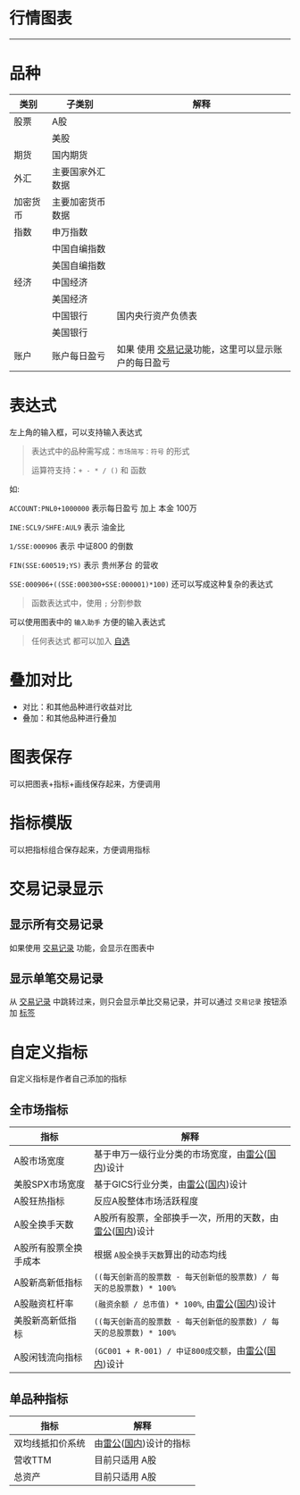 # 行情图表
---

# 品种

| 类别     | 子类别           | 解释                                                         |
| -------- | ---------------- | ------------------------------------------------------------ |
| 股票     | A股              |                                                              |
|          | 美股             |                                                              |
| 期货     | 国内期货         |                                                              |
| 外汇     | 主要国家外汇数据 |                                                              |
| 加密货币 | 主要加密货币数据 |                                                              |
| 指数     | 申万指数         |                                                              |
|          | 中国自编指数     |                                                              |
|          | 美国自编指数     |                                                              |
| 经济     | 中国经济         |                                                              |
|          | 美国经济         |                                                              |
|          | 中国银行         |国内央行资产负债表                                                              |
|          | 美国银行         |                                                              |
| 账户     | 账户每日盈亏     | 如果 使用 [交易记录](record.md)功能，这里可以显示账户的每日盈亏 |

# 表达式
左上角的输入框，可以支持输入表达式

> 表达式中的品种需写成：`市场简写：符号` 的形式
> 
> 运算符支持：`+ - * / ()` 和 函数

如:

`ACCOUNT:PNL0+1000000` 表示每日盈亏 加上 本金 100万

`INE:SCL9/SHFE:AUL9` 表示 油金比

`1/SSE:000906` 表示 中证800 的倒数

`FIN(SSE:600519;YS)` 表示 贵州茅台 的营收

`SSE:000906+((SSE:000300+SSE:000001)*100)` 还可以写成这种复杂的表达式

> 函数表达式中，使用 `;` 分割参数

可以使用图表中的 `输入助手` 方便的输入表达式

> 任何表达式 都可以加入 [自选](favorites.md)

# 叠加对比
* 对比：和其他品种进行收益对比
* 叠加：和其他品种进行叠加

# 图表保存
可以把图表+指标+画线保存起来，方便调用

# 指标模版
可以把指标组合保存起来，方便调用指标

# 交易记录显示
## 显示所有交易记录
如果使用 [交易记录](record.md) 功能，会显示在图表中
## 显示单笔交易记录
从 [交易记录](record.md) 中跳转过来，则只会显示单比交易记录，并可以通过 `交易记录` 按钮添加 [标签](principles.md)

# 自定义指标
自定义指标是作者自己添加的指标

## 全市场指标

| 指标                  | 解释                                                         |
| --------------------- | ------------------------------------------------------------ |
| A股市场宽度           | 基于申万一级行业分类的市场宽度，由[雷公](https://www.youtube.com/watch?v=ZO73XGJ6T0U)([国内](https://www.bilibili.com/video/BV1KT4y1J7au))设计                   |
| 美股SPX市场宽度       | 基于GICS行业分类，由[雷公](https://www.youtube.com/watch?v=ZO73XGJ6T0U)([国内](https://www.bilibili.com/video/BV1KT4y1J7au))设计                                 |
| A股狂热指标           | 反应A股整体市场活跃程度                                      |
| A股全换手天数         | A股所有股票，全部换手一次，所用的天数，由[雷公](https://www.youtube.com/watch?v=pql15qaGg7M)([国内](https://www.bilibili.com/video/BV1it4y1r7JX))设计            |
| A股所有股票全换手成本 | 根据 `A股全换手天数`算出的动态均线                           |
| A股新高新低指标       | `((每天创新高的股票数 - 每天创新低的股票数) / 每天的总股票数) * 100%` |
| A股融资杠杆率         | `(融资余额 / 总市值) * 100%`, 由[雷公](https://www.youtube.com/watch?v=t8E53eKiH4I)([国内](https://www.bilibili.com/video/BV1GK411J7Mu))设计                                 |
| 美股新高新低指标      | `((每天创新高的股票数 - 每天创新低的股票数) / 每天的总股票数) * 100%` |
| A股闲钱流向指标       | `(GC001 + R-001) / 中证800成交额`，由[雷公](https://www.youtube.com/watch?v=qxM4m5XDWcI)([国内](https://www.bilibili.com/video/BV1J5411Y7iB))设计                |

## 单品种指标

| 指标             | 解释             |
| ---------------- | ---------------- |
| 双均线抵扣价系统 | 由[雷公](https://www.youtube.com/watch?v=K2OiWFYyP7Y)([国内](https://www.bilibili.com/video/BV1Yg4y1q7hw))设计的指标 |
| 营收TTM          | 目前只适用 A股   |
| 总资产           | 目前只适用 A股   |